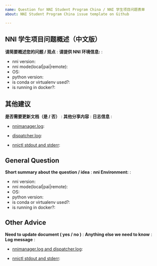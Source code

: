 ```yaml
---
name: Question for NNI Student Program China / NNI 学生项目问题表单
about: NNI Student Program China issue template on Github

---
```

<!--
    Here is an issue template for NNI student program China. You are encouraged to raise concerns about any issue and share your ideas of NNI or our student program. Both Chinese and English are acceptable.

    If it is a general question / idea of NNI, you could just make a short summary.

    If it is a operational issue, please fill nni environment and provide as many details as possible. Not doing so may result in your bug not being addressed in a timely manner. Thanks!

    下面是 NNI 学生项目问题表单，我们鼓励您提出问题或分享观点，期待同学们的思维碰撞和灵感火花!（中英文均可）
    如果是概念性问题，您可以进行简单概述；
    如果是操作性问题，您需要尽可能详细地提供 NNI 环境信息。
-->
 
## NNI 学生项目问题概述（中文版）

**请简要概述您的问题 / 观点** :
**请提供 NNI 环境信息:** :

- nni version:
- nni mode(local|pai|remote):
- OS:
- python version:
- is conda or virtualenv used?:
- is running in docker?:


## 其他建议

**是否需要更新文档（是 / 否）** :
**其他分享内容** :
**日志信息** :
 - [nnimanager.log](https://github.com/microsoft/nni/blob/master/docs/en_US/Tutorial/HowToDebug.md#experiment-root-directory): 

 - [dispatcher.log](https://github.com/microsoft/nni/blob/master/docs/en_US/Tutorial/HowToDebug.md#experiment-root-directory): 

 - [nnictl stdout and stderr](https://github.com/microsoft/nni/blob/master/docs/en_US/Tutorial/Nnictl.md#nnictl%20log%20stdout): 

## General Question

**Short summary about the question / idea** :
**nni Environment:** :

- nni version:
- nni mode(local|pai|remote):
- OS:
- python version:
- is conda or virtualenv used?:
- is running in docker?:

## Other Advice
**Need to update document ( yes / no )** :
**Anything else we need to know** :
**Log message** :
 - [nnimanager.log and dispatcher.log](https://github.com/microsoft/nni/blob/master/docs/en_US/Tutorial/HowToDebug.md#experiment-root-directory): 

 - [nnictl stdout and stderr](https://github.com/microsoft/nni/blob/master/docs/en_US/Tutorial/Nnictl.md#nnictl%20log%20stdout): 
